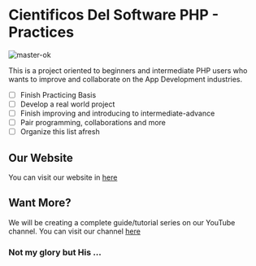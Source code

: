 # Cientificos Del Software PHP - Practices
![master-ok](https://ci.appveyor.com/api/projects/status/32r7s2skrgm9ubva?svg=true&passingText=master%20-%20OK)

This is a project oriented to beginners and intermediate PHP users who wants to improve and collaborate on the App Development industries.

- [ ] Finish Practicing Basis
- [ ] Develop a real world project
- [ ] Finish improving and introducing to intermediate-advance
- [ ] Pair programming, collaborations and more
- [ ] Organize this list afresh

## Our Website

You can visit our website in [here](www.cientificosdelsoftware.com)

## Want More?

We will be creating a complete guide/tutorial series on our YouTube channel.
You can visit our channel [here](https://www.youtube.com/user/cientificosdelsoft)


### Not my glory but His ...